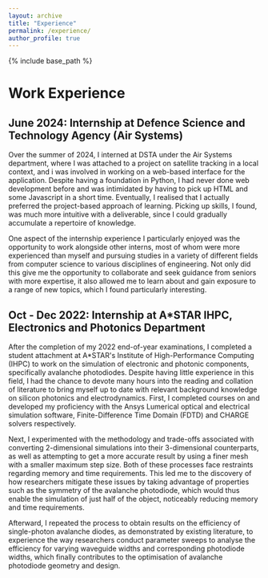```yaml
---
layout: archive
title: "Experience"
permalink: /experience/
author_profile: true
---
```


{% include base_path %}

Work Experience
======

## June 2024: Internship at Defence Science and Technology Agency (Air Systems)

Over the summer of 2024, I interned at DSTA under the Air Systems department, where I was attached to a project on satellite tracking in a local context, and i was involved in working on a web-based interface for the application. Despite having a foundation in Python, I had never done web development before and was intimidated by having to pick up HTML and some Javascript in a short time. Eventually, I realised that I actually preferred the project-based approach of learning. Picking up skills, I found, was much more intuitive with a deliverable, since I could gradually accumulate a repertoire of knowledge. 

One aspect of the internship experience I particularly enjoyed was the opportunity to work alongside other interns, most of whom were more experienced than myself and pursuing studies in a variety of different fields from computer science to various disciplines of engineering. Not only did this give me the opportunity to collaborate and seek guidance from seniors with more expertise, it also allowed me to learn about and gain exposure to a range of new topics, which I found particularly interesting.


## Oct - Dec 2022: Internship at A*STAR IHPC, Electronics and Photonics Department
After the completion of my 2022 end-of-year examinations, I completed a student attachment at A*STAR's Institute of High-Performance Computing (IHPC) to work on the simulation of electronic and photonic components, specifically avalanche photodiodes. Despite having little experience in this field, I had the chance to devote many hours into the reading and collation of literature to bring myself up to date with relevant background knowledge on silicon photonics and electrodynamics. First, I completed courses on and developed my proficiency with the Ansys Lumerical optical and electrical simulation software, Finite-Difference Time Domain (FDTD) and CHARGE solvers respectively.

Next, I experimented with the methodology and trade-offs associated with converting 2-dimensional simulations into their 3-dimensional counterparts, as well as attempting to get a more accurate result by using a finer mesh with a smaller maximum step size. Both of these processes face restraints regarding memory and time requirements. This led me to the discovery of how researchers mitigate these issues by taking advantage of properties such as the symmetry of the avalanche photodiode, which would thus enable the simulation of just half of the object, noticeably reducing memory and time requirements.

Afterward, I repeated the process to obtain results on the efficiency of single-photon avalanche diodes, as demonstrated by existing literature, to experience the way researchers conduct parameter sweeps to analyse the efficiency for varying waveguide widths and corresponding photodiode widths, which finally contributes to the optimisation of avalanche photodiode geometry and design.